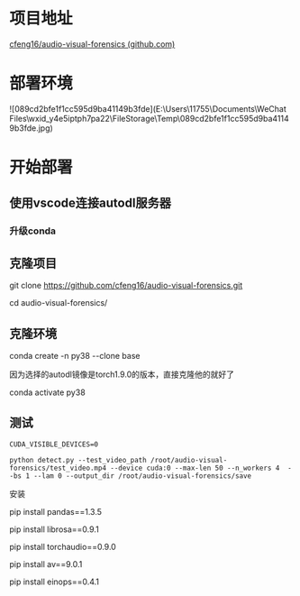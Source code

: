 # 项目地址

[cfeng16/audio-visual-forensics (github.com)](https://github.com/cfeng16/audio-visual-forensics/blob/main/requirements.txt)



# 部署环境

![089cd2bfe1f1cc595d9ba41149b3fde](E:\Users\11755\Documents\WeChat Files\wxid_y4e5iptph7pa22\FileStorage\Temp\089cd2bfe1f1cc595d9ba41149b3fde.jpg)



# 开始部署

## 使用vscode连接autodl服务器

### 升级conda



## 克隆项目

 git clone https://github.com/cfeng16/audio-visual-forensics.git

 cd audio-visual-forensics/



## 克隆环境

 conda create -n py38 --clone base

因为选择的autodl镜像是torch1.9.0的版本，直接克隆他的就好了



 conda activate py38













## 测试

```
CUDA_VISIBLE_DEVICES=0

python detect.py --test_video_path /root/audio-visual-forensics/test_video.mp4 --device cuda:0 --max-len 50 --n_workers 4  --bs 1 --lam 0 --output_dir /root/audio-visual-forensics/save
```

安装

 pip install pandas==1.3.5

 pip install librosa==0.9.1

 pip install torchaudio==0.9.0

 pip install av==9.0.1

 pip install einops==0.4.1